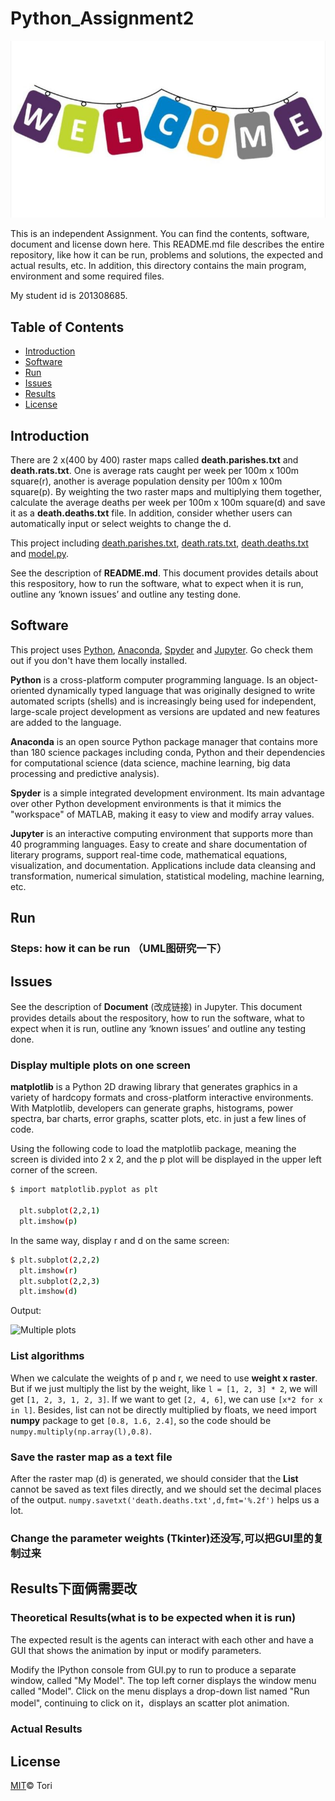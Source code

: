 # Python_Assignment2

![welcome](https://github.com/hahatori/Python_Assignment1/blob/master/images/welcome1.jpg)

This is an independent Assignment. You can find the contents, software, document and license down here. This README.md file describes the entire repository, like how it can be run, problems and solutions, the expected and actual results, etc. In addition, this directory contains the main program, environment and some required files. 

My student id is 201308685.

## Table of Contents

- [Introduction](#introduction)
- [Software](#software)
- [Run](#run)
- [Issues](#issues)
- [Results](#results)
- [License](#license)

## Introduction

There are 2 x(400 by 400) raster maps called **death.parishes.txt** and **death.rats.txt**. One is average rats caught per week per 100m x 100m square(r), another is average population density per 100m x 100m square(p). By weighting the two raster maps and multiplying them together, calculate the average deaths per week per 100m x 100m square(d) and save it as a **death.deaths.txt** file. In addition, consider whether users can automatically input or select weights to change the d.

This project including [death.parishes.txt](https://github.com/hahatori/Python_Assignment2/blob/master/death.parishes.txt), [death.rats.txt](https://github.com/hahatori/Python_Assignment2/blob/master/death.rats.txt), [death.deaths.txt](https://github.com/hahatori/Python_Assignment2/blob/master/death.deaths.txt) and [model.py](https://github.com/hahatori/Python_Assignment2/blob/master/model.py).

See the description of **README.md**. This document provides details about this respository, how to run the software, what to expect when it is run, outline any ‘known issues’ and outline any testing done.

## Software

This project uses [Python](https://www.python.org), [Anaconda](https://www.anaconda.com), [Spyder](https://www.spyder-ide.org) and [Jupyter](https://jupyter.org). Go check them out if you don't have them locally installed.

**Python** is a cross-platform computer programming language. Is an object-oriented dynamically typed language that was originally designed to write automated scripts (shells) and is increasingly being used for independent, large-scale project development as versions are updated and new features are added to the language.

**Anaconda** is an open source Python package manager that contains more than 180 science packages including conda, Python and their dependencies for computational science (data science, machine learning, big data processing and predictive analysis).

**Spyder** is a simple integrated development environment. Its main advantage over other Python development environments is that it mimics the "workspace" of MATLAB, making it easy to view and modify array values.

**Jupyter** is an interactive computing environment that supports more than 40 programming languages. Easy to create and share documentation of literary programs, support real-time code, mathematical equations, visualization, and documentation. Applications include data cleansing and transformation, numerical simulation, statistical modeling, machine learning, etc.

## Run

### Steps: how it can be run （UML图研究一下）



## Issues

See the description of **Document** (改成链接) in Jupyter. This document provides details about the respository, how to run the software, what to expect when it is run, outline any ‘known issues’ and outline any testing done.

### Display multiple plots on one screen

**matplotlib** is a Python 2D drawing library that generates graphics in a variety of hardcopy formats and cross-platform interactive environments. With Matplotlib, developers can generate graphs, histograms, power spectra, bar charts, error graphs, scatter plots, etc. in just a few lines of code.

Using the following code to load the matplotlib package, meaning the screen is divided into 2 x 2, and the p plot will be displayed in the upper left corner of the screen.

```sh
$ import matplotlib.pyplot as plt

  plt.subplot(2,2,1)
  plt.imshow(p)
```

In the same way, display r and d on the same screen:

```sh
$ plt.subplot(2,2,2)
  plt.imshow(r)
  plt.subplot(2,2,3)
  plt.imshow(d) 
```

Output:

![Multiple plots]()


### List algorithms

When we calculate the weights of p and r, we need to use **weight x raster**. But if we just multiply the list by the weight, like ```l = [1, 2, 3] * 2```, we will get ```[1, 2, 3, 1, 2, 3]```. If we want to get ```[2, 4, 6]```, we can use ```[x*2 for x in l]```. Besides, list can not be directly multiplied by floats, we need import **numpy** package to get ```[0.8, 1.6, 2.4]```,  so the code should be ```numpy.multiply(np.array(l),0.8)```.

### Save the raster map as a text file

After the raster map (d) is generated, we should consider that the **List** cannot be saved as text files directly, and we should set the decimal places of the output. ```numpy.savetxt('death.deaths.txt',d,fmt='%.2f')``` helps us a lot.

### Change the parameter weights (Tkinter)还没写,可以把GUI里的复制过来

## Results下面俩需要改

### Theoretical Results(what is to be expected when it is run)

The expected result is the agents can interact with each other and have a GUI that shows the animation by input or modify parameters.  

Modify the IPython console from GUI.py to run to produce a separate window, called "My Model". The top left corner displays the window menu called "Model". Click on the menu displays a drop-down list named "Run model", continuing to click on it，displays an scatter plot animation.

### Actual Results


## License

[MIT](https://github.com/hahatori/Python_Assignment2/blob/master/LICENSE)© Tori

